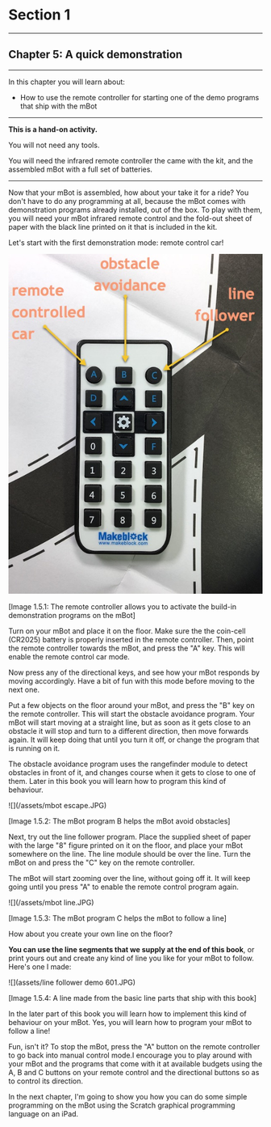 # Section 1

---

## Chapter 5: A quick demonstration

---

In this chapter you will learn about:

* How to use the remote controller for starting one of the demo programs that ship with the mBot

---

**This is a hand-on activity.**

You will not need any tools. 

You will need the infrared remote controller the came with the kit, and the assembled mBot with a full set of batteries.

---

Now that your mBot is assembled, how about your take it for a ride? You don't have to do any programming at all, because the mBot comes with demonstration programs already installed, out of the box. To play with them, you will need your mBot infrared remote control and the fold-out sheet of paper with the black line printed on it that is included in the kit.

Let's start with the first demonstration mode: remote control car!

![](/assets/IMG_9622.JPG)

\[Image 1.5.1: The remote controller allows you to activate the build-in demonstration programs on the mBot\]

Turn on your mBot and place it on the floor. Make sure the the coin-cell \(CR2025\) battery is properly inserted in the remote controller. Then, point the remote controller towards the mBot, and press the "A" key. This will enable the remote control car mode.

Now press any of the directional keys, and see how your mBot responds by moving accordingly. Have a bit of fun with this mode before moving to the next one.

Put a few objects on the floor around your mBot, and press the "B" key on the remote controller. This will start the obstacle avoidance program. Your mBot will start moving at a straight line, but as soon as it gets close to an obstacle it will stop and turn to a different direction, then move forwards again. It will keep doing that until you turn it off, or change the program that is running on it.

The obstacle avoidance program uses the rangefinder module to detect obstacles in front of it, and changes course when it gets to close to one of them. Later in this book you will learn how to program this kind of behaviour.

![](/assets/mbot escape.JPG)

\[Image 1.5.2: The mBot program B helps the mBot avoid obstacles\]

Next, try out the line follower program. Place the supplied sheet of paper with the large "8" figure printed on it on the floor, and place your mBot somewhere on the line. The line module should be over the line. Turn the mBot on and press the "C" key on the remote controller.

The mBot will start zooming over the line, without going off it. It will keep going until you press "A" to enable the remote control program again.

![](/assets/mbot line.JPG)

\[Image 1.5.3: The mBot program C helps the mBot to follow a line\]

How about you create your own line on the floor?

**You can use the line segments that we supply at the end of this book**, or print yours out and create any kind of line you like for your mBot to follow. Here's one I made:

![](assets/line follower demo 601.JPG)

\[Image 1.5.4: A line made from the basic line parts that ship with this book\]

In the later part of this book you will learn how to implement this kind of behaviour on your mBot. Yes, you will learn how to program your mBot to follow a line!

Fun, isn't it? To stop the mBot, press the "A" button on the remote controller to go back into manual control mode.I encourage you to play around with your mBot and the programs that come with it at available budgets using the A, B and C buttons on your remote control and the directional buttons so as to control its direction.

In the next chapter, I'm going to show you how you can do some simple programming on the mBot using the Scratch graphical programming language on an iPad.

